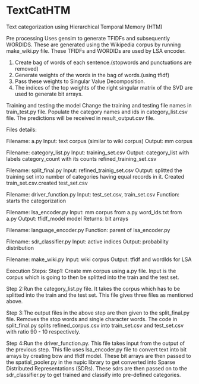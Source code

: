 # TextCatHTM
Text categorization using Hierarchical Temporal Memory (HTM)

Pre processing
Uses gensim to generate TFIDFs and subsequently WORDIDS. These are generated using the Wikipedia corpus by running make_wiki.py file. These TFIDFs and WORDIDs are used by LSA encoder. 
1. Create bag of words of each sentence.(stopwords and punctuations  are removed)
2. Generate weights of the words in the bag of words.(using tfidf)
3. Pass these weights to Singular Value Decomposition.
4. The indices of the top weights of the right singular matrix of the SVD are used to generate bit arrays.  

Training and testing the model 
Change the training and testing file names in train_test.py file. Populate the category names and ids in category_list.csv file.  The predictions will be received in result_output.csv file. 

Files details:

Filename: a.py
Input: text corpus (similar to wiki corpus)
Output: mm corpus

Filename: category_list.py
Input: training_set.csv
Output: category_list with labels category_count with its counts refined_training_set.csv

Filename: split_final.py
Input: refined_trainig_set.csv
Output: splitted the training set into number of categories having equal records in it. Created train_set.csv.created test_set.csv

Filename: driver_function.py 
Input: test_set.csv, train_set.csv
Function: starts the categorization


Filename: lsa_encoder.py
Input: mm corpus from a.py word_ids.txt from a.py
Output: tfidf_model model
Returns: bit arrays

Filename: language_encoder.py
Function: parent of lsa_encoder.py

Filename: sdr_classifier.py
Input: active indices
Output: probability distribution

Filename: make_wiki.py
Input: wiki corpus 
Output: tfidf and wordIds for LSA

Execution Steps:
Step1: Create mm corpus using a.py file. Input is the corpus which is going to then be splitted into the train and the test set.

Step 2:Run the category_list.py file. It takes the corpus which has to be splitted into the train and the test set.
This file gives three files as mentioned above.

Step 3:The output files in the above step are then given to the split_final.py file. Removes the stop words and single character words. The code in split_final.py splits refined_corpus.csv into train_set.csv and test_set.csv with ratio 90 - 10 respectively. 

Step 4:Run the driver_function.py. This file takes input from the output of the previous step. This file uses lsa_encoder.py file to convert text into bit arrays by creating bow and tfidf model. These bit arrays are then passed to the spatial_pooler.py in the nupic library to get converted into Sparse Distributed Representations (SDRs). These sdrs are then passed on to the sdr_classifier.py to get trained and classify into pre-defined categories.
